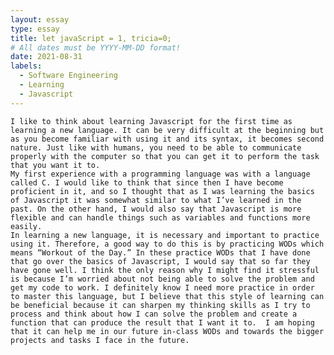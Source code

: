 ```yaml
---
layout: essay
type: essay
title: let javaScript = 1, tricia=0;
# All dates must be YYYY-MM-DD format!
date: 2021-08-31
labels:
  - Software Engineering
  - Learning
  - Javascript
---
```

	I like to think about learning Javascript for the first time as learning a new language. It can be very difficult at the beginning but as you become familiar with using it and its syntax, it becomes second nature. Just like with humans, you need to be able to communicate properly with the computer so that you can get it to perform the task that you want it to.
	My first experience with a programming language was with a language called C. I would like to think that since then I have become proficient in it, and so I thought that as I was learning the basics of Javascript it was somewhat similar to what I’ve learned in the past. On the other hand, I would also say that Javascript is more flexible and can handle things such as variables and functions more easily. 
	In learning a new language, it is necessary and important to practice using it. Therefore, a good way to do this is by practicing WODs which means “Workout of the Day.” In these practice WODs that I have done that go over the basics of Javascript, I would say that so far they have gone well. I think the only reason why I might find it stressful is because I’m worried about not being able to solve the problem and get my code to work. I definitely know I need more practice in order to master this language, but I believe that this style of learning can be beneficial because it can sharpen my thinking skills as I try to process and think about how I can solve the problem and create a function that can produce the result that I want it to.  I am hoping that it can help me in our future in-class WODs and towards the bigger projects and tasks I face in the future.

